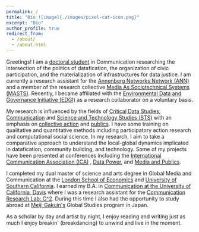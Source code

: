 ```yaml
---
permalink: /
title: "Bio ![image]{./images/pixel-cat-icon.png}"  
excerpt: "Bio"
author_profile: true
redirect_from: 
  - /about/
  - /about.html
---
```


Greetings! I am a [doctoral student](https://annenberg.usc.edu/communication/communication-phd/doctoral-students/alejandro-alvarado-rojas) in Communication researching the intersection of the politics of datafication, the organization of civic participation, and the materialization of infrastructures for data justice. I am currently a research assistant for the [Annenberg Networks Network (ANN)](https://uscann.tumblr.com/) and a member of the research collective [Media As Sociotechnical Systems (MASTS)](https://www.uscmasts.org/). Recently, I became affiliated with the [Environmental Data and Governance Initiative (EDGI)](https://envirodatagov.org/) as a research collaborator on a voluntary basis. 


My research is influenced by the fields of [Critical Data Studies](https://en.wikipedia.org/wiki/Critical_data_studies), [Communication](https://en.wikipedia.org/wiki/Communication_studies#:~:text=As%20a%20field%20of%20study,%2C%20public%20administration%E2%80%94and%20beyond.) and [Science and Technology Studies (STS)](https://en.wikipedia.org/wiki/Science_and_technology_studies) with an emphasis on [collective action](https://en.wikipedia.org/wiki/Collective_action) and [publics](https://en.wikipedia.org/wiki/Public_sphere). I have some training on qualitative and quantitative methods including participatory action research and computational social science. In my research, I aim to take a comparative approach to understand the local-global dynamics implicated in datafication, community building, and technology. Some of my projects have been presented at conferences including the [International Communication Association (ICA)](https://www.icahdq.org/page/ICA2022) , [Data Power](https://datapowerconference.org/), and [Media and Publics](https://events.ruc.dk/publicsconference2022/).


I completed my dual master of science and arts degree in Global Media and Communication at the [London School of Economics](https://www.lse.ac.uk/media-and-communications) and [University of Southern California](https://annenberg.usc.edu/). I earned my B.A. in [Communication at the University of California, Davis](https://communication.ucdavis.edu/) where I was a research assistant for the [Communication Research Lab: C^2](https://c2.ucdavis.edu/). During this time I also had the opportunity to study abroad at [Meiji Gakuin's](https://fis.meijigakuin.ac.jp/en/uc/) Global Studies program in Japan.          


As a scholar by day and artist by night, I enjoy reading and writing just as much I enjoy breakin' (breakdancing) to unwind and live in the moment.